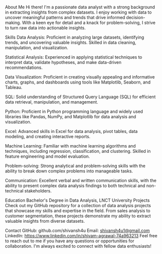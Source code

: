 About Me
Hi there! I'm a passionate data analyst with a strong background in extracting insights from complex datasets. I enjoy working with data to uncover meaningful patterns and trends that drive informed decision-making. With a keen eye for detail and a knack for problem-solving, I strive to turn raw data into actionable insights.

Skills
Data Analysis: Proficient in analyzing large datasets, identifying trends, and uncovering valuable insights. Skilled in data cleaning, manipulation, and visualization.

Statistical Analysis: Experienced in applying statistical techniques to interpret data, validate hypotheses, and make data-driven recommendations.

Data Visualization: Proficient in creating visually appealing and informative charts, graphs, and dashboards using tools like Matplotlib, Seaborn, and Tableau.

SQL: Solid understanding of Structured Query Language (SQL) for efficient data retrieval, manipulation, and management.

Python: Proficient in Python programming language and widely used libraries like Pandas, NumPy, and Matplotlib for data analysis and visualization.

Excel: Advanced skills in Excel for data analysis, pivot tables, data modeling, and creating interactive reports.

Machine Learning: Familiar with machine learning algorithms and techniques, including regression, classification, and clustering. Skilled in feature engineering and model evaluation.

Problem-solving: Strong analytical and problem-solving skills with the ability to break down complex problems into manageable tasks.

Communication: Excellent verbal and written communication skills, with the ability to present complex data analysis findings to both technical and non-technical stakeholders.

Education
Bachelor's Degree in Data Analysis, LNCT University
Projects
Check out my GitHub repository for a collection of data analysis projects that showcase my skills and expertise in the field. From sales analysis to customer segmentation, these projects demonstrate my ability to extract valuable insights from diverse datasets.

Contact
GitHub: github.com/shivansh4u
Email: shivansh4u1@gmail.com
LinkedIn: https://www.linkedin.com/in/shivam-agrawal-74a963213
Feel free to reach out to me if you have any questions or opportunities for collaboration. I'm always excited to connect with fellow data enthusiasts!
